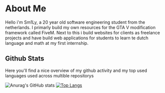 # About Me

Hello i'm Sm1Ly, a 20 year old software engineering student from the netherlands. I primarly build my own resources for the GTA V modification framework called FiveM. Next to this i build websites for clients as freelance projects and have build web applications for students to learn te dutch language and math at my first internship.

## Github Stats
Here you'll find a nice overview of my github activity and my top used languages used across multible repositorys

![Anurag's GitHub stats](https://github-readme-stats.vercel.app/api?username=5m1Ly&count_private=true&show_icons=true&theme=radical)
[![Top Langs](https://github-readme-stats.vercel.app/api/top-langs/?username=5m1Ly&count_private=true&theme=radical&langs_count=3&card_width=450)](https://github.com/anuraghazra/github-readme-stats)
